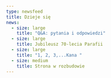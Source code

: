 ```yaml
---
type: newsfeed
title: Dzieje się
news:
  - size: large
    title: "Q&A: pytania i odpowiedzi"
  - size: large
    title: Jubileusz 70-lecia Parafii
  - size: large
    title: "1, 2, 3,...Kana "
  - size: medium
    title: Strona w rozbudowie
---
```

